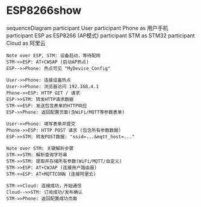 # ESP8266show


sequenceDiagram
    participant User
    participant Phone as 用户手机
    participant ESP as ESP8266 (AP模式)
    participant STM as STM32
    participant Cloud as 阿里云

    Note over ESP, STM: 设备启动，等待配网
    STM->>ESP: AT+CWSAP (启动AP热点)
    ESP-->>Phone: 热点可见 "MyDevice_Config"

    User->>Phone: 连接设备热点
    User->>Phone: 浏览器访问 192.168.4.1
    Phone->>ESP: HTTP GET / 请求
    ESP->>STM: 转发HTTP请求数据
    STM->>ESP: 发送包含表单的HTTP响应
    ESP->>Phone: 返回配置页面(含WiFi/MQTT等参数表单)

    User->>Phone: 填写表单并提交
    Phone->>ESP: HTTP POST 请求 (包含所有参数数据)
    ESP->>STM: 转发POST数据: "ssid=...&mqtt_host=..."

    Note over STM: 关键解析步骤
    STM->>STM: 解析查询字符串
    STM->>STM: 提取并存储所有参数(WiFi/MQTT/自定义)
    STM->>ESP: AT+CWJAP (连接用户路由器)
    STM->>ESP: AT+MQTTCONN (连接阿里云)

    STM->>Cloud: 连接成功，开始通信
    Cloud-->>STM: 订阅成功/发布确认
    STM->>Phone: 返回配置成功页面

